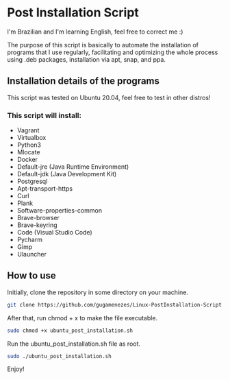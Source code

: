 # Post Installation Script

I'm Brazilian and I'm learning English, feel free to correct me :)

The purpose of this script is basically to automate the installation of programs that I use regularly, facilitating and optimizing the whole process using 
.deb packages, installation via apt, snap, and ppa.



## Installation details of the programs

This script was tested on Ubuntu 20.04, feel free to test in other distros!

### This script will install:

- Vagrant
- Virtualbox
- Python3
- Mlocate
- Docker
- Default-jre (Java Runtime Environment)
- Default-jdk (Java Development Kit)
- Postgresql
- Apt-transport-https
- Curl
- Plank
- Software-properties-common
- Brave-browser
- Brave-keyring
- Code (Visual Studio Code)
- Pycharm
- Gimp
- Ulauncher



## How to use

Initially, clone the repository in some directory on your machine.

```bash
git clone https://github.com/gugamenezes/Linux-PostInstallation-Script.git
```

After that, run chmod + x to make the file executable.

```bash
sudo chmod +x ubuntu_post_installation.sh
```

Run the ubuntu_post_installation.sh file as root.

```bash
sudo ./ubuntu_post_installation.sh
```

Enjoy!
